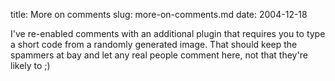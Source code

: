 title: More on comments
slug: more-on-comments.md
date: 2004-12-18


I've re-enabled comments with an additional plugin that requires you to type a short code from a randomly generated image. That should keep the spammers at bay and let any real people comment here, not that they're likely to ;)